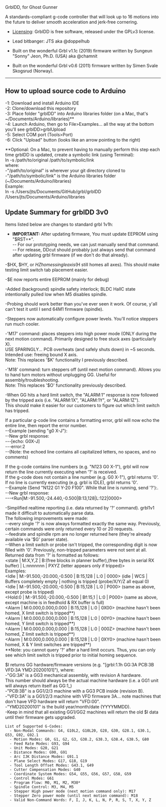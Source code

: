 


GrblDD, for Ghost Gunner

A standards-compliant g-code controller that will look up to 16 motions into the future to deliver smooth acceleration and jerk-free cornering.

* [Licensing](https://github.com/gnea/grbl/wiki/Licensing): GrblDD is free software, released under the GPLv3 license.

* Lead bitbanger: JTS aka @doppelhub

* Built on the wonderful Grbl v1.1c (2019) firmware written by Sungeun "Sonny" Jeon, Ph.D. (USA) aka @chamnit

* Built on the wonderful Grbl v0.6 (2011) firmware written by Simen Svale Skogsrud (Norway).

***
## How to upload source code to Arduino  
  -1: Download and install Arduino IDE  
  -2: Clone/download this repository  
  -3: Place folder "grblDD" into Arduino libraries folder (on a Mac, that's ~/Documents/Arduino/libraries)**  
  -4: Launch Arduino, then go to File>Examples... all the way at the bottom you'll see grblDD>grblUpload  
  -5: Select COM port (Tools>Port)  
  -6: Click "Upload" button (looks like an arrow pointing to the right)

  **Optional: On a Mac, to prevent having to manually perform this step each time grblDD is updated, create a symbolic link (using Terminal):  
  ln -s /path/to/original /path/to/symbolic/link  
  where:  
  -"/path/to/original" is wherever your git directory cloned to  
  -"/path/to/symbolic/link" is the Arduino libraries folder (~/Documents/Arduino/libraries)  
  Example:  
  ln -s /Users/jts/Documents/GitHub/grbl/grblDD /Users/jts/Documents/Arduino/libraries  

## Update Summary for grblDD 3v0
Items listed below are changes to standard grbl 1v1h:

- **IMPORTANT:** After updating firmware, You must update EEPROM using "$RST=*".  
--  For our prototyping needs, we can just manually send that command.  
--  For release, DDcut should probably just always send that command after updating grbl firmware (if we don't do that already).  


-$HX, $HY, or $HZ homes single axis ($H still homes all axes).  This should make testing limit switch tab placement easier.  

-$E now reports entire EEPROM (mainly for debug)  

-Added (background) spindle safety interlock; BLDC HallC state intentionally pulled low when M5 disables spindle.  

-Probing should work better than you've ever seen it work.  Of course, y'all can't test it until I send 64M1 firmware (spindle).  

-Steppers now automatically configure power levels.  You'll notice steppers run much cooler.  

-'M17' command: places steppers into high power mode (ONLY during the next motion command).  Primarily designed to free stuck axes (particularly X).    
USE SPARINGLY... PCB overheats (and safely shuts down) in ~5 seconds.  Intended use: freeing bound X axis.  
Note: This replaces '$K' functionality I previously described.  

-'M18' command: turn steppers off (until next motion command).  Allows you to hand turn motors without unplugging GG.  Useful for assembly/troubleshooting.  
Note: This replaces '$O' functionality previously described.

-When GG hits a hard limit switch, the "ALARM:1" response is now followed by the tripped axis (i.e. "ALARM:1X", "ALARM:1Y", or "ALARM:1Z").  
This should make it easier for our customers to figure out which limit switch has tripped.  

If a particular g-code line contains a formatting error, grbl will now echo the entire line, then report the error number.  
--Example (sending "g0 X-J"):  
--New grbl response:  
---[echo: G0X-J]  
---error:2  
--(Note: the echoed line contains all capitalized letters, no spaces, and no comments)  

If the g-code contains line numbers (e.g. "N123 G0 X-1"), grbl will now return the line currently executing when '?' is received.  
If the g-code does not contain a line number (e.g. G0 X-1"), grbl returns '0'.  
If no line is currently executing (e.g. grbl is IDLE), grbl returns '0'.  
--Example (Send "N122 G1 Y-20 F100".  While that line is running, send '?'):.  
--New grbl response:  
---<Run|M:-91.500,-24.440,-0.500|B:13,128|L:122|0000>  

-Simplified realtime reporting (i.e. data returned by '?' command).  grbl1v1 made it difficult to automatically parse data.  
The following improvements were made:  
--every single '?' is now always formatted exactly the same way.  Previously, certain commands were only returned every 10 or 20 requests.  
--feedrate and spindle rpm are no longer returned here (they're already available via '$G' parser state).  
--When a limit switch or probe isn't tripped, the corresponding digit is now filled with '0'.  Previously, non-tripped parameters were not sent at all.  
Returned data from '?' is formatted as follows:  
<state | M:X,Y,Z<absolute WCS> | B:(free blocks in planner buffer),(free bytes in serial RX buffer) | L:nnnnnnn | PXYZ (letter appears only if tripped)>  
Examples:  
<Idle | M:-91.500,-20.000,-0.500 | B:15,128 | L:0 | 0000> (idle | WCS | Buffers completely empty | nothing is tripped (probe/X/Y/Z all equal 0)  
<Idle | M:-91.500,-20.000,-0.500 | B:15,128 | L:0 | P000> (same as above, except probe is tripped)  
<Hold:0 | M:-91.500,-20.000,-0.500 | Bf:15,1 | L:0 | P000> (same as above, except machine is in feedhold & RX buffer is full)  
<Alarm | M:0.000,0.000,0.000 | B:15,128 | L:0 | 0X00> (machine hasn't been homed, X limit switch is tripped**)  
<Alarm | M:0.000,0.000,0.000 | B:15,128 | L:0 | 00Y0> (machine hasn't been homed, Y limit switch is tripped**)  
<Alarm | M:0.000,0.000,0.000 | B:15,128 | L:0 | 000Z> (machine hasn't been homed, Z limit switch is tripped**)  
<Alarm | M:0.000,0.000,0.000 | B:15,128 | L:0 | 0XY0> (machine hasn't been homed, X & Y limit switches are tripped**)  
**Note: you cannot query '?' after a hard limit occurs.  Thus, you can only see which limit switch is tripped prior to initial homing sequence.  

$I returns GG hardware/firmware versions (e.g. "[grbl:1.1h GG:3A PCB:3B VFD:3A YMD:20200101]"), where:  
  -"GG:3A" is a GG3 mechanical assembly, with revision A hardware.  
  This number should always be the actual machine hardware (i.e. a GG1 unit will always return itself as GG:1_)  
  -"PCB:3B" is a GG1/2/3 machine with a GG3 PCB inside (revision B).  
  -"VFD:3A" is a GG1/2/3 machine with VFD firmware 3A... note machines that don't have VFD hardware will return "VFD:00".  
  -"YMD20200101" is the build year/month/date (YYYYMMDD).  
  -Keep in mind that all existing GG1/GG2 machines will return the old $I data until their firmware gets upgraded.  

```
List of Supported G-Codes:
  - Non-Modal Commands: G4, G10L2, G10L20, G28, G30, G28.1, G30.1, G53, G92, G92.1
  - Motion Modes: G0, G1, G2, G3, G38.2, G38.3, G38.4, G38.5, G80
  - Feed Rate Modes: G93, G94
  - Unit Modes: G20, G21
  - Distance Modes: G90, G91
  - Arc IJK Distance Modes: G91.1
  - Plane Select Modes: G17, G18, G19
  - Tool Length Offset Modes: G43.1, G49
  - Cutter Compensation Modes: G40
  - Coordinate System Modes: G54, G55, G56, G57, G58, G59
  - Control Modes: G61
  - Program Flow: M0, M1, M2, M30*
  - Spindle Control: M3, M4, M5
  - Stepper High power mode (next motion command only): M17
  - Stepper Zero power mode (until next motion command): M18
  - Valid Non-Command Words: F, I, J, K, L, N, P, R, S, T, X, Y, Z
```

